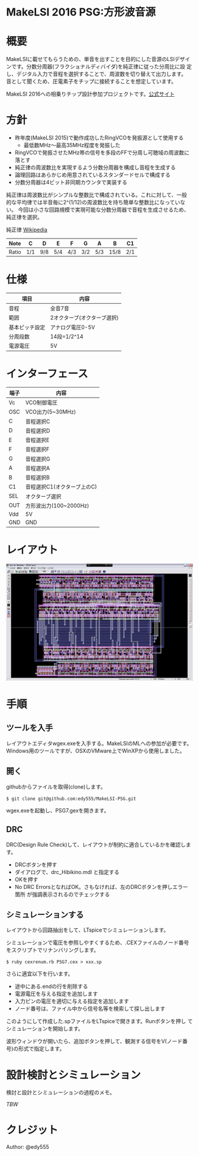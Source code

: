 MakeLSI 2016 PSG:方形波音源
==============================

# 概要

MakeLSIに載せてもらうための、単音を出すことを目的にした音源のLSIデザイ
ンです。分数分周器(フラクショナルディバイダ)を純正律に従った分周比に設
定し、デジタル入力で音程を選択することで、周波数を切り替えて出力します。
音として聞くため、圧電素子をチップに接続することを想定しています。

MakeLSI 2016への相乗りチップ設計参加プロジェクトです。[公式サイト](http://ifdl.jp/make_lsi/index.php)

# 方針

* 昨年度(MakeLSI 2015)で動作成功したRingVCOを発振源として使用する
   * 最低数MHz〜最高35MHz程度を発振した
* RingVCOで発振させたMHz帯の信号を多段のFFで分周し可聴域の周波数に落とす
* 純正律の周波数比を実現するよう分数分周器を構成し音程を生成する
* 論理回路はあらかじめ用意されているスタンダードセルで構成する
* 分数分周器は4ビット非同期カウンタで実装する

純正律は周波数比がシンプルな整数比で構成されている。これに対して、一般
的な平均律では半音毎に2^(1/12)の周波数比を持ち簡単な整数比になっていない。
今回は小さな回路規模で実現可能な分数分周器で音程を生成させるため、純正律を選択。

純正律 [Wikipedia](https://ja.wikipedia.org/wiki/%E7%B4%94%E6%AD%A3%E5%BE%8B)

Note | C | D | E | F | G | A | B | C1
---- | --- | --- | --- | --- | --- | --- | --- | ---
Ratio | 1/1 | 9/8 | 5/4 | 4/3 | 3/2 | 5/3 | 15/8 | 2/1


# 仕様

|項目|内容|
|---|------|
|音程|全音7音|
|範囲|2オクターブ(オクターブ選択)|
|基本ピッチ設定|アナログ電圧0-5V|
|分周段数|14段=1/2^14|
|電源電圧|5V|

# インターフェース

|端子|内容|
|-----|---|
|Vc|VCO制御電圧|
|OSC|VCO出力(5~30MHz)|
|C|音程選択C|
|D|音程選択D|
|E|音程選択E|
|F|音程選択F|
|G|音程選択G|
|A|音程選択A|
|B|音程選択B|
|C1|音程選択C1(オクターブ上のC)|
|SEL|オクターブ選択|
|OUT|方形波出力(100~2000Hz)|
|Vdd|5V|
|GND|GND|

# レイアウト

![レイアウト図](https://raw.githubusercontent.com/edy555/MakeLSI-PSG/doc/PSG7.png)

# 手順

## ツールを入手

レイアウトエディタwgex.exeを入手する。MakeLSIのMLへの参加が必要です。  
Windows用のツールですが、OSXのVMware上でWinXPから使用しました。

## 開く

githubからファイルを取得(clone)します。

    $ git clone git@github.com:edy555/MakeLSI-PSG.git

wgex.exeを起動し、PSG7.gexを開きます。


## DRC

DRC(Design Rule Check)して、レイアウトが制約に適合しているかを確認しま
す。

* DRCボタンを押す
* ダイアログで、drc_Hibikino.mdl と指定する
* OKを押す
* No DRC ErrorsとなればOK。さもなければ、左のDRCボタンを押しエラー箇所
が強調表示されるのでチェックする

## シミュレーションする

レイアウトから回路抽出をして、LTspiceでシミュレーションします。

シミュレーションで電圧を参照しやすくするため、.CEXファイルのノード番号
をスクリプトでリナンバリングします。

    $ ruby cexrenum.rb PSG7.cex > xxx.sp

さらに適宜以下を行います。

* 途中にある.endの行を削除する
* 電源電圧を与える指定を追加します
* 入力ピンの電圧を適切に与える指定を追加します
* ノード番号は、ファイル中から信号名等を検索して探し出します 

このようにして作成した.spファイルをLTspiceで開きます。Runボタンを押し
てシミュレーションを開始します。

波形ウィンドウが開いたら、追加ボタンを押して、観測する信号をV(ノード番
号)の形式で指定します。


# 設計検討とシミュレーション

検討と設計とシミュレーションの過程のメモ。

*TBW*


# クレジット

Author: @edy555
